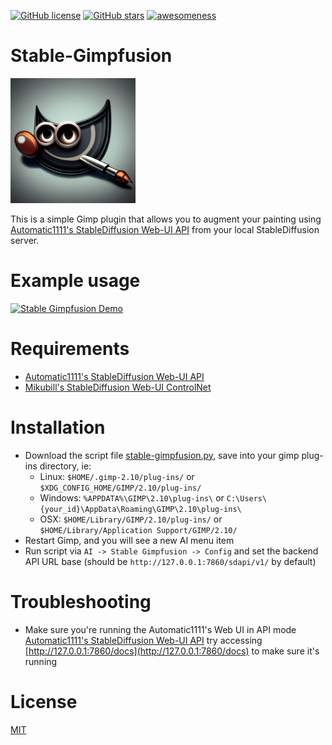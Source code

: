 [![GitHub license](https://img.shields.io/github/license/ArtBIT/stable-gimpfusion.svg)](https://github.com/ArtBIT/stable-gimpfusion) [![GitHub stars](https://img.shields.io/github/stars/ArtBIT/stable-gimpfusion.svg)](https://github.com/ArtBIT/stable-gimpfusion)  [![awesomeness](https://img.shields.io/badge/awesomeness-maximum-red.svg)](https://github.com/ArtBIT/stable-gimpfusion)

# Stable-Gimpfusion 

<img src="https://raw.githubusercontent.com/ArtBIT/stable-gimpfusion/master/assets/icon.png" width="200" />

This is a simple Gimp plugin that allows you to augment your painting using [Automatic1111's StableDiffusion Web-UI API](https://github.com/AUTOMATIC1111/stable-diffusion-webui/wiki/API) from your local StableDiffusion server.

# Example usage

[![Stable Gimpfusion Demo](https://img.youtube.com/vi/eJg_-xqu5OY/0.jpg)](https://www.youtube.com/watch?v=eJg_-xqu5OY)


# Requirements
 - [Automatic1111's StableDiffusion Web-UI API](https://github.com/AUTOMATIC1111/stable-diffusion-webui#installation-and-running)
 - [Mikubill's StableDiffusion Web-UI ControlNet](https://github.com/Mikubill/sd-webui-controlnet)

# Installation
 - Download the script file [stable-gimpfusion.py](https://github.com/artbit/stable-gimpfusion/raw/master/stable-gimpfusion.py), 
 save into your gimp plug-ins directory, ie: 
   - Linux: `$HOME/.gimp-2.10/plug-ins/` or `$XDG_CONFIG_HOME/GIMP/2.10/plug-ins/`
   - Windows: `%APPDATA%\GIMP\2.10\plug-ins\` or `C:\Users\{your_id}\AppData\Roaming\GIMP\2.10\plug-ins\`
   - OSX: `$HOME/Library/GIMP/2.10/plug-ins/` or `$HOME/Library/Application Support/GIMP/2.10/`
 - Restart Gimp, and you will see a new AI menu item
 - Run script via `AI -> Stable Gimpfusion -> Config` and set the backend API URL base (should be `http://127.0.0.1:7860/sdapi/v1/` by default)

# Troubleshooting
 - Make sure you're running the Automatic1111's Web UI in API mode [Automatic1111's StableDiffusion Web-UI API](https://github.com/AUTOMATIC1111/stable-diffusion-webui/wiki/API) try accessing [http://127.0.0.1:7860/docs](http://127.0.0.1:7860/docs) to make sure it's running

# License
[MIT](LICENSE.md)
